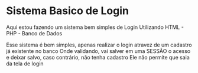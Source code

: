 # Sistema Basico de Login
Aqui estou fazendo um sistema bem simples de Login
Utilizando HTML - PHP - Banco de Dados

Esse sistema é bem simples, apenas realizar o login atravez de um cadastro já existente no banco
Onde validando, vai salver em uma SESSÃO o acesso e deixar salvo, caso contrário, não tenha cadastro
Ele não permite que saia da tela de login 

